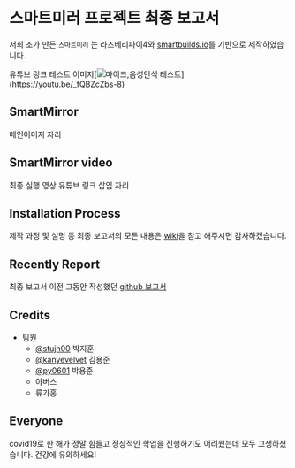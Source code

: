 # 스마트미러 프로젝트 최종 보고서

저희 조가 만든 `스마트미러` 는 라즈베리파이4와 [smartbuilds.io](https://smartbuilds.io/)를 기반으로 제작하였습니다. 

유튜브 링크 테스트 이미지[![마이크,음성인식 테스트](http://drive.google.com/uc?export=view&id=1t6ANWNQ_SEdyPCVBMvardDOOOmhx3I9_)](https://youtu.be/_fQBZcZbs-8)

## SmartMirror
메인이미지 자리

## SmartMirror video
최종 실행 영상 유튜브 링크 삽입 자리

## Installation Process 
제작 과정 및 설명 등 최종 보고서의 모든 내용은 [wiki](https://github.com/kanyevelvet/Embedded_System_Final/wiki)을 참고 해주시면 감사하겠습니다.

## Recently Report
최종 보고서 이전 그동안 작성했던 [github 보고서](https://github.com/stujh00/Embedded-System)

## Credits
- 팀원
  - [@stujh00](https://github.com/stujh00) 박지훈
  - [@kanyevelvet](https://github.com/kanyevelvet) 김용준
  - [@py0601](https://github.com/py0601) 박용준
  - 아버스
  - 류가홍

## Everyone 
covid19로 한 해가 정말 힘들고 정상적인 학업을 진행하기도 어려웠는데 모두 고생하셨습니다. 건강에 유의하세요!
